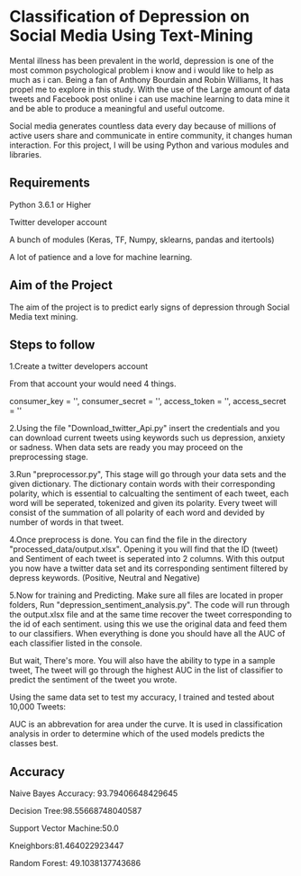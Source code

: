 
#  Classification of Depression on Social Media Using Text-Mining

Mental illness has been prevalent in the world, depression is one of the most common psychological problem i know and i would like to help as much as i can. Being a fan of Anthony Bourdain and Robin Williams, It has propel me to explore in this study. With the use of the Large amount of data tweets and Facebook post online i can use machine learning to data mine it and be able to produce a meaningful and useful outcome.

Social media generates countless data every day because of millions of active users share and communicate in entire
community, it changes human interaction. For this project, I will be using Python and various modules and libraries.


## Requirements

Python 3.6.1 or Higher

Twitter developer account

A bunch of modules (Keras, TF, Numpy, sklearns, pandas and itertools)

A lot of patience and a love for machine learning.
## Aim of the Project

The aim of the project is to predict early signs of depression through Social Media text mining. 
## Steps to follow

1.Create a twitter developers account

From that account your would need 4 things.

consumer_key = '', consumer_secret = '', access_token = '', access_secret = ''

2.Using the file "Download_twitter_Api.py" insert the credentials and you can download current tweets using keywords such us depression, anxiety or sadness. When data sets are ready you may proceed on the preprocessing stage. 

	
3.Run "preprocessor.py", This stage will go through your data sets and the given dictionary. The dictionary contain words with their corresponding polarity, which is essential to calcualting the sentiment of each tweet, each word will be seperated, tokenized and given its polarity. Every tweet will consist of the summation of all polarity of each word and devided by number of words in that tweet.


4.Once preprocess is done. You can find the file in the directory "processed_data/output.xlsx". Opening it you will find that the ID (tweet) and Sentiment of each tweet is seperated into 2 columns. With this output you now have a twitter data set and its corresponding sentiment filtered by depress keywords. (Positive, Neutral and Negative)

5.Now for training and Predicting. Make sure all files are located in proper folders, Run "depression_sentiment_analysis.py". The code will run through the output.xlsx file and at the same time recover the tweet corresponding to the id of each sentiment. using this we use the original data and feed them to our classifiers. When everything is done you should have all the AUC of each classifier listed in the console.

But wait, There's more. You will also have the ability to type in a sample tweet, The tweet will go through the highest AUC in the list of classifier to predict the sentiment of the tweet you wrote.


Using the same data set to test my accuracy, I trained and tested about 10,000 Tweets:

AUC is an abbrevation for area under the curve. It is used in classification analysis in order to determine which of the used models predicts the classes best.
## Accuracy

Naive Bayes  Accuracy: 93.79406648429645 

Decision Tree:98.55668748040587 

Support Vector Machine:50.0 

Kneighbors:81.464022923447 

Random Forest: 49.1038137743686 
